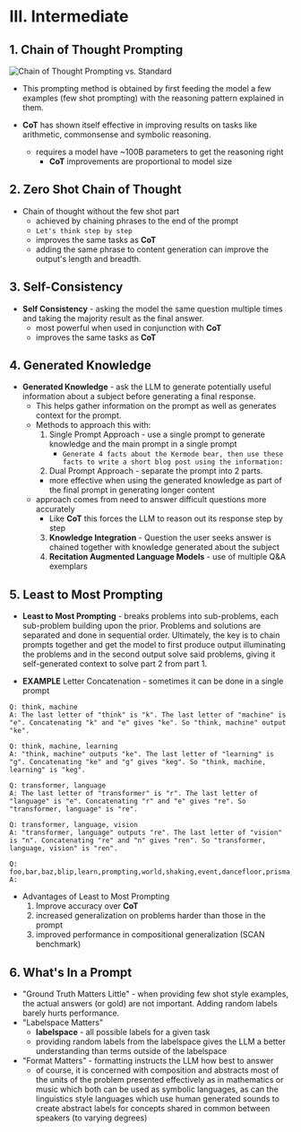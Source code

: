 # III. Intermediate

## 1. Chain of Thought Prompting

![Chain of Thought Prompting vs. Standard](https://learnprompting.org/assets/images/chain_of_thought_example-37c925a2720c9c4bb4c823d237bc72c8.png)

- This prompting method is obtained by first feeding the model a few examples (few shot prompting) with the reasoning pattern explained in them.

- **CoT** has shown itself effective in improving results on tasks like arithmetic, commonsense and symbolic reasoning.
  - requires a model have ~100B parameters to get the reasoning right
    - **CoT** improvements are proportional to model size

## 2. Zero Shot Chain of Thought

- Chain of thought without the few shot part
  - achieved by chaining phrases to the end of the prompt
  - `Let's think step by step`
  - improves the same tasks as **CoT**
  - adding the same phrase to content generation can improve the output's length and breadth.

## 3. Self-Consistency

- **Self Consistency** - asking the model the same question multiple times and taking the majority result as the final answer.
  - most powerful when used in conjunction with **CoT**
  - improves the same tasks as **CoT**

## 4. Generated Knowledge

- **Generated Knowledge** - ask the LLM to generate potentially useful information about a subject before generating a final response.
  - This helps gather information on the prompt as well as generates context for the prompt.
  - Methods to approach this with:
    1. Single Prompt Approach - use a single prompt to generate knowledge and the main prompt in a single prompt
       - `Generate 4 facts about the Kermode bear, then use these facts to write a short blog post using the information:`
    2. Dual Prompt Approach - separate the prompt into 2 parts.
    - more effective when using the generated knowledge as part of the final prompt in generating longer content
  - approach comes from need to answer difficult questions more accurately
    - Like **CoT** this forces the LLM to reason out its response step by step
    3. **Knowledge Integration** - Question the user seeks answer is chained together with knowledge generated about the subject
    4. **Recitation Augmented Language Models** - use of multiple Q&A exemplars

## 5. Least to Most Prompting

- **Least to Most Prompting** - breaks problems into sub-problems, each sub-problem building upon the prior. Problems and solutions are separated and done in sequential order. Ultimately, the key is to chain prompts together and get the model to first produce output illuminating the problems and in the second output solve said problems, giving it self-generated context to solve part 2 from part 1.

- **EXAMPLE** Letter Concatenation - sometimes it can be done in a single prompt

```
Q: think, machine
A: The last letter of "think" is "k". The last letter of "machine" is "e". Concatenating "k" and "e" gives "ke". So "think, machine" output "ke".

Q: think, machine, learning
A: "think, machine" outputs "ke". The last letter of "learning" is "g". Concatenating "ke" and "g" gives "keg". So "think, machine, learning" is "keg".

Q: transformer, language
A: The last letter of "transformer" is "r". The last letter of "language" is "e". Concatenating "r" and "e" gives "re". So "transformer, language" is "re".

Q: transformer, language, vision
A: "transformer, language" outputs "re". The last letter of "vision" is "n". Concatenating "re" and "n" gives "ren". So "transformer, language, vision" is "ren".

Q: foo,bar,baz,blip,learn,prompting,world,shaking,event,dancefloor,prisma,giraffe
A:
```

- Advantages of Least to Most Prompting
  1. Improve accuracy over **CoT**
  2. increased generalization on problems harder than those in the prompt
  3. improved performance in compositional generalization (SCAN benchmark)

## 6. What's In a Prompt

- "Ground Truth Matters Little" - when providing few shot style examples, the actual answers (or gold) are not important. Adding random labels barely hurts performance.
- "Labelspace Matters"
  - **labelspace** - all possible labels for a given task
  - providing random labels from the labelspace gives the LLM a better understanding than terms outside of the labelspace
- "Format Matters" - formatting instructs the LLM how best to answer
  - of course, it is concerned with composition and abstracts most of the units of the problem presented effectively as in mathematics or music which both can be used as symbolic languages, as can the linguistics style languages which use human generated sounds to create abstract labels for concepts shared in common between speakers (to varying degrees)
